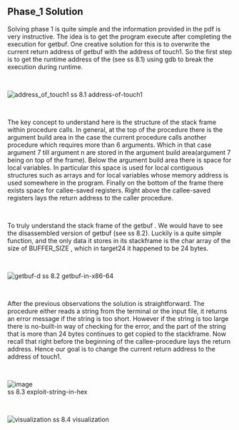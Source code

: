 
## Phase_1 Solution 


Solving phase 1 is quite simple and the information provided in the pdf is very instructive. The idea is to get the program execute <touch1> after completing the 
execution for getbuf. One creative solution for this is to overwrite the current return address of getbuf with the address of touch1. So the first step is to 
get the runtime address of the <touch1> (see ss 8.1) using gdb to break the execution during runtime.  

&nbsp;

![address_of_touch1](https://github.com/muratsankaya/AttackLab/assets/104160992/843eac97-e0ca-4df5-89c5-d8ae62f8ad33)
ss 8.1 address-of-touch1

&nbsp;
  
The key concept to understand here is the structure of the stack frame within procedure calls. In general, at the top of the procedure there is the argument build area 
in the case the current procedure calls another procedure which requires more than 6 arguments. Which in that case argument 7 till argument n are stored in the argument 
build area(argument 7 being on top of the frame). Below the argument build area there is space for local variables. In particular this space is used for local contiguous 
structures such as arrays and for local variables whose memory address is used somewhere in the program. Finally on the bottom of the frame there exists space for 
callee-saved registers. Right above the callee-saved registers lays the return address to the caller procedure. 
  
&nbsp;
  
To truly understand the stack frame of the getbuf . We would have to see the disassembled version of getbuf (see ss 8.2). Luckily <getbuf> is a quite simple function, 
and the only data it stores in its stackframe is the char array of the size of BUFFER_SIZE , which in target24 it happened to be 24 bytes. 
  
&nbsp;
  
![getbuf-d](https://github.com/muratsankaya/AttackLab/assets/104160992/90d3d181-3af6-45e9-ba4c-f66aa8968b7f)
ss 8.2 getbuf-in-x86-64
  
&nbsp;
  
After the previous observations the solution is straightforward. The procedure <Gets> either reads a string  from the terminal or the input file, it returns an error message 
if the string is too short. However if the string is too large there is no-built-in way of checking for the error, and the part of the string that is more than 24 bytes 
continues to get copied to the stackframe. Now recall that right before the beginning of the callee-procedure lays the return address. Hence our goal is to change the current 
return address to the address of touch1. 

&nbsp;
  
![image](https://github.com/muratsankaya/AttackLab/assets/104160992/3a094abf-93b8-466f-9ed2-7d668baabb12) <br />
ss 8.3 exploit-string-in-hex

&nbsp;
  
 
![visualization](https://github.com/muratsankaya/AttackLab/assets/104160992/4789d8a3-01e7-4983-b7b7-84fac3487836)
ss 8.4 visualization
&nbsp;
